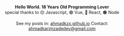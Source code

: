 <div align="center">
  
**Hello World. 18 Years Old Programming Lover**  
special thanks to 🟡 Javascript, 🟢 Vue, 🔵 React, 🟠 Node   
  
See my posts in: [ahmadkzx.github.io](https://ahmadkzx.github.io)
Contact: ahmadkarimzadedev@gmail.com
 
</div>
